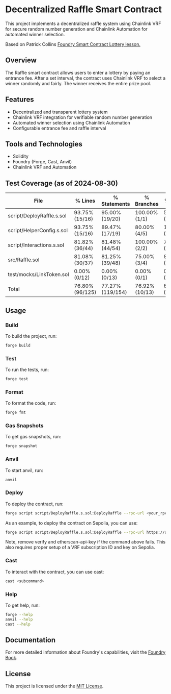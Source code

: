 # Decentralized Raffle Smart Contract

This project implements a decentralized raffle system using Chainlink VRF for secure random number generation and Chainlink Automation for automated winner selection.

Based on Patrick Collins [Foundry Smart Contract Lottery lesson.](https://github.com/Cyfrin/foundry-smart-contract-lottery-cu)

## Overview

The Raffle smart contract allows users to enter a lottery by paying an entrance fee. After a set interval, the contract uses Chainlink VRF to select a winner randomly and fairly. The winner receives the entire prize pool.

## Features

- Decentralized and transparent lottery system
- Chainlink VRF integration for verifiable random number generation
- Automated winner selection using Chainlink Automation
- Configurable entrance fee and raffle interval

## Tools and Technologies

- Solidity
- Foundry (Forge, Cast, Anvil)
- Chainlink VRF and Automation

## Test Coverage (as of 2024-08-30)

| File                      | % Lines         | % Statements     | % Branches     | % Funcs        |
|---------------------------|-----------------|------------------|----------------|----------------|
| script/DeployRaffle.s.sol | 93.75% (15/16)  | 95.00% (19/20)   | 100.00% (1/1)  | 50.00% (1/2)   |
| script/HelperConfig.s.sol | 93.75% (15/16)  | 89.47% (17/19)   | 80.00% (4/5)   | 100.00% (5/5)  |
| script/Interactions.s.sol | 81.82% (36/44)  | 81.48% (44/54)   | 100.00% (2/2)  | 77.78% (7/9)   |
| src/Raffle.sol            | 81.08% (30/37)  | 81.25% (39/48)   | 75.00% (3/4)   | 80.00% (8/10)  |
| test/mocks/LinkToken.sol  | 0.00% (0/12)    | 0.00% (0/13)     | 0.00% (0/1)    | 0.00% (0/5)    |
| Total                     | 76.80% (96/125) | 77.27% (119/154) | 76.92% (10/13) | 67.74% (21/31) |

## Usage

### Build

To build the project, run:

```bash
forge build
```

### Test

To run the tests, run:

```bash
forge test
```

### Format

To format the code, run:

```bash
forge fmt
```

### Gas Snapshots

To get gas snapshots, run:

```bash
forge snapshot
```

### Anvil

To start anvil, run:

```bash
anvil
```

### Deploy

To deploy the contract, run:

```bash
forge script script/DeployRaffle.s.sol:DeployRaffle --rpc-url <your_rpc_url> --private-key <your_private_key>
```

As an example, to deploy the contract on Sepolia, you can use:

```bash
forge script script/DeployRaffle.s.sol:DeployRaffle --rpc-url https://sepolia.infura.io/v3/YOUR_PROJECT_ID --broadcast --verify --etherscan-api-key <your_etherscan_api_key> --account <your_keystore_name> -vvvv
```

Note, remove verify and etherscan-api-key if the command above fails.
This also requires proper setup of a VRF subscription ID and key on Sepolia.

### Cast

To interact with the contract, you can use cast:

```bash
cast <subcommand>
```

### Help

To get help, run:

```bash
forge --help
anvil --help
cast --help
```

## Documentation

For more detailed information about Foundry's capabilities, visit the [Foundry Book](https://book.getfoundry.sh/).

## License

This project is licensed under the [MIT License](LICENSE).